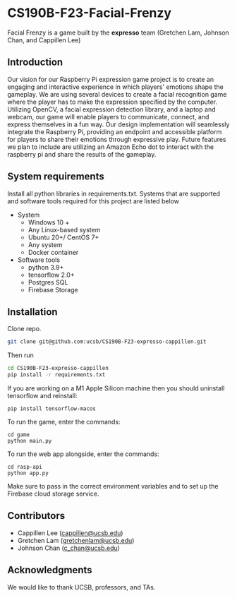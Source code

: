 # CS190B-F23-Facial-Frenzy
Facial Frenzy is a game built by the **expresso** team (Gretchen Lam, Johnson Chan, and Cappillen Lee)

## Introduction
Our vision for our Raspberry Pi expression game project is to create an engaging and interactive experience in which players' emotions shape the gameplay. We are using several devices to create a facial recognition game where the player has to make the expression specified by the computer. Utilizing OpenCV, a facial expression detection library, and a laptop and webcam, our game will enable players to communicate, connect, and express themselves in a fun way. Our design implementation will seamlessly integrate the Raspberry Pi, providing an endpoint and accessible platform for players to share their emotions through expressive play. Future features we plan to include are utilizing an Amazon Echo dot to interact with the raspberry pi and share the results of the gameplay.

## System requirements
Install all python libraries in requirements.txt. Systems that are supported and software tools required for this project are listed below
- System
  - Windows 10 +
  - Any Linux-based system
  - Ubuntu 20+/ CentOS 7+
  - Any system
  - Docker container
- Software tools
  - python 3.9+
  - tensorflow 2.0+
  - Postgres SQL
  - Firebase Storage

## Installation
Clone repo.
```bash
git clone git@github.com:ucsb/CS190B-F23-expresso-cappillen.git
```
Then run
```bash
cd CS190B-F23-expresso-cappillen
pip install -r requirements.txt
```
If you are working on a M1 Apple Silicon machine then you should uninstall tensorflow and reinstall:
```
pip install tensorflow-macos
```
To run the game, enter the commands:
```
cd game
python main.py
```
To run the web app alongside, enter the commands:
```
cd rasp-api
python app.py
```
Make sure to pass in the correct environment variables and to set up the Firebase cloud storage service.

## Contributors
- Cappillen Lee (cappillen@ucsb.edu)
- Gretchen Lam (gretchenlam@ucsb.edu)
- Johnson Chan (c_chan@ucsb.edu)

## Acknowledgments
We would like to thank UCSB, professors, and TAs.